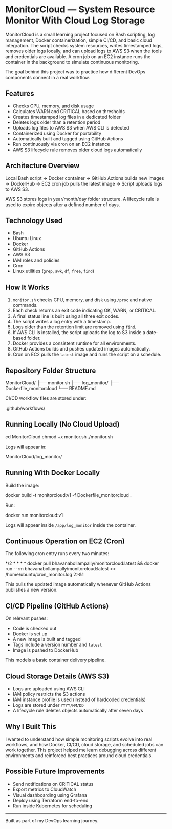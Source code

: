 # MonitorCloud — System Resource Monitor With Cloud Log Storage

MonitorCloud is a small learning project focused on Bash scripting, log management, Docker containerization, simple CI/CD, and basic cloud integration. The script checks system resources, writes timestamped logs, removes older logs locally, and can upload logs to AWS S3 when the tools and credentials are available. A cron job on an EC2 instance runs the container in the background to simulate continuous monitoring.

The goal behind this project was to practice how different DevOps components connect in a real workflow.

## Features

- Checks CPU, memory, and disk usage
- Calculates WARN and CRITICAL based on thresholds
- Creates timestamped log files in a dedicated folder
- Deletes logs older than a retention period
- Uploads log files to AWS S3 when AWS CLI is detected
- Containerized using Docker for portability
- Automatically built and tagged using GitHub Actions
- Run continuously via cron on an EC2 instance
- AWS S3 lifecycle rule removes older cloud logs automatically

## Architecture Overview

Local Bash script → Docker container → GitHub Actions builds new images → DockerHub → EC2 cron job pulls the latest image → Script uploads logs to AWS S3.

AWS S3 stores logs in year/month/day folder structure. A lifecycle rule is used to expire objects after a defined number of days.

## Technology Used

- Bash
- Ubuntu Linux
- Docker
- GitHub Actions
- AWS S3
- IAM roles and policies
- Cron
- Linux utilities (`grep`, `awk`, `df`, `free`, `find`)

## How It Works

1. `monitor.sh` checks CPU, memory, and disk using `/proc` and native commands.
2. Each check returns an exit code indicating OK, WARN, or CRITICAL.
3. A final status line is built using all three exit codes.
4. The script writes a log entry with a timestamp.
5. Logs older than the retention limit are removed using `find`.
6. If AWS CLI is installed, the script uploads the log to S3 inside a date-based folder.
7. Docker provides a consistent runtime for all environments.
8. GitHub Actions builds and pushes updated images automatically.
9. Cron on EC2 pulls the `latest` image and runs the script on a schedule.

## Repository Folder Structure

MonitorCloud/
├── monitor.sh
├── log_monitor/
├── Dockerfile_monitorcloud
└── README.md


CI/CD workflow files are stored under:

.github/workflows/


## Running Locally (No Cloud Upload)

cd MonitorCloud
chmod +x monitor.sh
./monitor.sh


Logs will appear in:

MonitorCloud/log_monitor/


## Running With Docker Locally

Build the image:

docker build -t monitorcloud:v1 -f Dockerfile_monitorcloud .


Run:

docker run monitorcloud:v1


Logs will appear inside `/app/log_monitor` inside the container.

## Continuous Operation on EC2 (Cron)

The following cron entry runs every two minutes:

*/2 * * * * docker pull bhavanabollampally/monitorcloud:latest && docker run --rm bhavanabollampally/monitorcloud:latest >> /home/ubuntu/cron_monitor.log 2>&1


This pulls the updated image automatically whenever GitHub Actions publishes a new version.

## CI/CD Pipeline (GitHub Actions)

On relevant pushes:

- Code is checked out
- Docker is set up
- A new image is built and tagged
- Tags include a version number and `latest`
- Image is pushed to DockerHub

This models a basic container delivery pipeline.

## Cloud Storage Details (AWS S3)

- Logs are uploaded using AWS CLI
- IAM policy restricts the S3 actions
- IAM instance profile is used (instead of hardcoded credentials)
- Logs are stored under `YYYY/MM/DD`
- A lifecycle rule deletes objects automatically after seven days

## Why I Built This

I wanted to understand how simple monitoring scripts evolve into real workflows, and how Docker, CI/CD, cloud storage, and scheduled jobs can work together. This project helped me learn debugging across different environments and reinforced best practices around cloud credentials.

## Possible Future Improvements

- Send notifications on CRITICAL status
- Export metrics to CloudWatch
- Visual dashboarding using Grafana
- Deploy using Terraform end-to-end
- Run inside Kubernetes for scheduling

---

Built as part of my DevOps learning journey.






